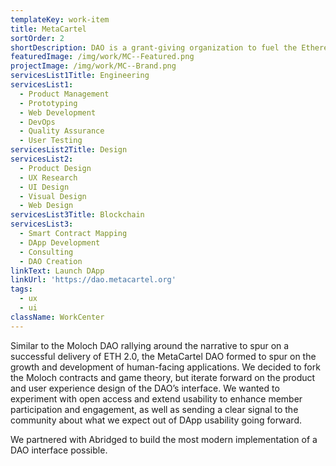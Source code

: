 ```yaml
---
templateKey: work-item
title: MetaCartel
sortOrder: 2
shortDescription: DAO is a grant-giving organization to fuel the Ethereum application layer.
featuredImage: /img/work/MC--Featured.png
projectImage: /img/work/MC--Brand.png
servicesList1Title: Engineering
servicesList1:
  - Product Management
  - Prototyping
  - Web Development
  - DevOps
  - Quality Assurance
  - User Testing
servicesList2Title: Design
servicesList2:
  - Product Design
  - UX Research
  - UI Design
  - Visual Design
  - Web Design
servicesList3Title: Blockchain
servicesList3:
  - Smart Contract Mapping
  - DApp Development
  - Consulting
  - DAO Creation
linkText: Launch DApp
linkUrl: 'https://dao.metacartel.org'
tags:
  - ux
  - ui
className: WorkCenter
---
```


Similar to the Moloch DAO rallying around the narrative to spur on a successful delivery of ETH 2.0, the MetaCartel DAO formed to spur on the growth and development of human-facing applications. We decided to fork the Moloch contracts and game theory, but iterate forward on the product and user experience design of the DAO’s interface. We wanted to experiment with open access and extend usability to enhance member participation and engagement, as well as sending a clear signal to the community about what we expect out of DApp usability going forward.

We partnered with Abridged to build the most modern implementation of a DAO interface possible. 
